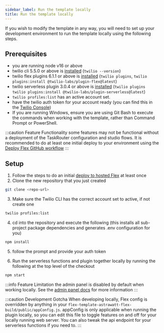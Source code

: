 ```yaml
---
sidebar_label: Run the template locally
title: Run the template locally
---
```


If you wish to modify the template in any way, you will need to set up your development environment to run the template locally using the following steps.

## Prerequisites

- you are running node v16 or above
- twilio cli 5.5.0 or above is [installed](https://www.twilio.com/docs/twilio-cli/getting-started/install) (`twilio --version`)
- twilio flex plugins 6.1.1 or above is [installed](https://www.twilio.com/docs/flex/developer/plugins/cli/install#install-the-flex-plugins-cli) (`twilio plugins`, `twilio plugins:install @twilio-labs/plugin-flex@latest`)
- twilio serverless plugin 3.0.4 or above is [installed](https://www.twilio.com/docs/labs/serverless-toolkit/getting-started#install-the-twilio-serverless-toolkit) (`twilio plugins` `twilio plugins:install @twilio-labs/plugin-serverless@latest`)
- `twilio profiles:list` has an active account set.
- have the twilio auth token for your account ready (you can find this in the [Twilio Console](https://console.twilio.com/))
- If you are running Windows, ensure you are using Git Bash to execute the commands when working with the template, rather than Command Prompt or PowerShell.

:::caution Feature Functionality
some features may not be functional without a deployment of the TaskRouter configuration and studio flows. It is recommended to do at least one initial deploy to your environment using the [Deploy Flex GitHub workflow](install-template)
:::

## Setup

1. Follow the steps to do an initial [deploy to hosted Flex](install-template) at least once
2. Clone the new repository that you just created

```bash
git clone <repo-url>
```

3. Make sure the Twilio CLI has the correct account set to active, if not create one

```bash
twilio profiles:list
```

4. cd into the repository and execute the following (this installs all sub-project package dependencies and generates .env configuration for you)

```bash
npm install
```

5. follow the prompt and provide your auth token

6. Run the serverless functions and plugin together locally by running the following at the top level of the checkout

```bash
npm start
```

:::info Feature Limitation
the admin panel is disabled by default when working locally. See the [admin panel docs](/feature-library/admin-ui) for more information
:::

:::caution Development Gotcha
When developing locally, Flex config is overridden by anything in your `flex-template-astrawatt-flex-build/public/appConfig.js`. appConfig is only applicable when running the plugin locally, so you can edit this file to toggle features on and off for your locally running web server. You can also tweak the api endpoint for your serverless functions if you need to.
:::
